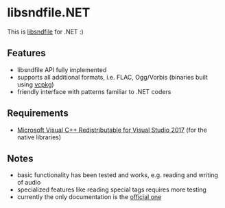 # libsndfile.NET

This is [libsndfile](https://github.com/erikd/libsndfile) for .NET :)

## Features
- libsndfile API fully implemented
- supports all additional formats, i.e. FLAC, Ogg/Vorbis (binaries built using [vcpkg](https://github.com/Microsoft/vcpkg))
- friendly interface with patterns familiar to .NET coders


## Requirements
 - [Microsoft Visual C++ Redistributable for Visual Studio 2017](https://www.visualstudio.com/downloads/) (for the native libraries)

## Notes
 - basic functionality has been tested and works, e.g. reading and writing of audio
 - specialized features like reading special tags requires more testing
 - currently the only documentation is the [official one](http://www.mega-nerd.com/libsndfile/api.html)
 
